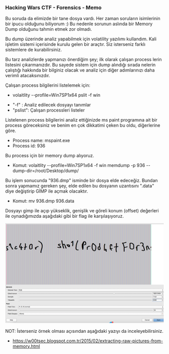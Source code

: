 ### Hacking Wars CTF - Forensics - Memo

Bu soruda da elimizde bir tane dosya vardı. Her zaman soruların isimlerinin bir ipucu olduğunu biliyorum :) Bu nedenle sorunun aslında bir Memory Dump olduğunu tahmin etmek zor olmadı.

Bu dump üzerinde analiz yapabilmek için volatility yazılımı kullandım. Kali işletim sistemi içerisinde kurulu gelen bir araçtır. Siz isterseniz farklı sistemlere de kurabilirsiniz.

Bu tarz analizlerde yapmanızı önerdiğim şey; ilk olarak çalışan process lerin listesini çıkarmanızdır. Bu sayede sistem için dump alındığı sırada nelerin çalıştığı hakkında bir bilginiz olacak ve analiz için diğer adımlarınızı daha verimli atacaksınızdır.

Çalışan process bilgilerini listelemek için:
 * volaitlity --profile=Win7SP1x64 pslit -f win 
  - "-f" : Analiz edilecek dosyayı tanımlar
  - "pslist": Çalışan processleri listeler

Listelenen process bilgilerini analiz ettiğinizde ms paint programına ait bir process göreceksiniz ve benim en çok dikkatimi çeken bu oldu, diğerlerine göre.

* Process name: mspaint.exe
* Process id: 936

Bu process için bir memory dump alıyoruz.

* Komut: volaitlity --profile=Win7SP1x64 -f win memdump -p 936 --dump-dir=/root/Desktop/dump/

Bu işlem sonucunda "936.dmp" isminde bir dosya elde edeceğiz. Bundan sonra yapmamız gereken şey, elde edilen bu dosyanın uzantısını ".data" diye değiştirip GİMP ile açmak olacaktır.

* Komut: mv 936.dmp 936.data

Dosyayı gimp ile açıp yükseklik, genişlik ve göreli konum (offset) değerleri ile oynadığımızda aşağıdaki gibi bir flag ile karşılaşıyoruz.

<img src="/Mobil/Mobil400/Resimler/mspaint.png"/>


NOT: İsterseniz örnek olması açısından aşağıdaki yazıyı da inceleyebilirsiniz.
 - https://w00tsec.blogspot.com.tr/2015/02/extracting-raw-pictures-from-memory.html
